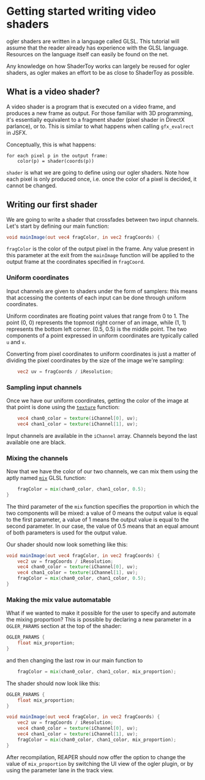# Getting started writing video shaders

ogler shaders are written in a language called GLSL. This tutorial will assume that the reader already has experience with the GLSL language. Resources on the language itself can easily be found on the net.

Any knowledge on how ShaderToy works can largely be reused for ogler shaders, as ogler makes an effort to be as close to ShaderToy as possible.

## What is a video shader?

A video shader is a program that is executed on a video frame, and produces a new frame as output. For those familiar with 3D programming, it's essentially equivalent to a fragment shader (pixel shader in DirectX parlance), or to. This is similar to what happens when calling `gfx_evalrect` in JSFX.

Conceptually, this is what happens:

```pseudocode
for each pixel p in the output frame:
    color(p) = shader(coords(p))
```

`shader` is what we are going to define using our ogler shaders. Note how each pixel is only produced once, i.e. once the color of a pixel is decided, it cannot be changed.

## Writing our first shader

We are going to write a shader that crossfades between two input channels. Let's start by defining our main function:

```glsl
void mainImage(out vec4 fragColor, in vec2 fragCoords) {
```

`fragColor` is the color of the output pixel in the frame. Any value present in this parameter at the exit from the `mainImage` function will be applied to the output frame at the coordinates specified in `fragCoord`.

### Uniform coordinates

Input channels are given to shaders under the form of samplers: this means that accessing the contents of each input can be done through uniform coordinates.

Uniform coordinates are floating point values that range from 0 to 1. The point (0, 0) represents the topmost right corner of an image, while (1, 1) represents the bottom left corner. (0.5, 0.5) is the middle point. The two components of a point expressed in uniform coordinates are typically called `u` and `v`.

Converting from pixel coordinates to uniform coordinates is just a matter of dividing the pixel coordinates by the size of the image we're sampling:

```glsl
    vec2 uv = fragCoords / iResolution;
```

### Sampling input channels

Once we have our uniform coordinates, getting the color of the image at that point is done using the [`texture`](https://docs.gl/sl4/texture) function:

```glsl
    vec4 chan0_color = texture(iChannel[0], uv);
    vec4 chan1_color = texture(iChannel[1], uv);
```

Input channels are available in the `iChannel` array. Channels beyond the last available one are black.

### Mixing the channels

Now that we have the color of our two channels, we can mix them using the aptly named [`mix`](https://docs.gl/sl4/mix) GLSL function:

```glsl
    fragColor = mix(chan0_color, chan1_color, 0.5);
}
```

The third parameter of the `mix` function specifies the proportion in which the two components will be mixed: a value of 0 means the output value is equal to the first parameter, a value of 1 means the output value is equal to the second parameter. In our case, the value of 0.5 means that an equal amount of both parameters is used for the output value.

Our shader should now look something like this:

```glsl
void mainImage(out vec4 fragColor, in vec2 fragCoords) {
    vec2 uv = fragCoords / iResolution;
    vec4 chan0_color = texture(iChannel[0], uv);
    vec4 chan1_color = texture(iChannel[1], uv);
    fragColor = mix(chan0_color, chan1_color, 0.5);
}
```

### Making the mix value automatable

What if we wanted to make it possible for the user to specify and automate the mixing proportion? This is possible by declaring a new parameter in a `OGLER_PARAMS` section at the top of the shader:

```glsl
OGLER_PARAMS {
    float mix_proportion;
}
```

and then changing the last row in our main function to

```glsl
    fragColor = mix(chan0_color, chan1_color, mix_proportion);
```

The shader should now look like this:

```glsl
OGLER_PARAMS {
    float mix_proportion;
}

void mainImage(out vec4 fragColor, in vec2 fragCoords) {
    vec2 uv = fragCoords / iResolution;
    vec4 chan0_color = texture(iChannel[0], uv);
    vec4 chan1_color = texture(iChannel[1], uv);
    fragColor = mix(chan0_color, chan1_color, mix_proportion);
}
```

After recompilation, REAPER should now offer the option to change the value of `mix_proportion` by switching the UI view of the ogler plugin, or by using the parameter lane in the track view.